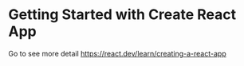 # Getting Started with Create React App

Go to see more detail
 https://react.dev/learn/creating-a-react-app
